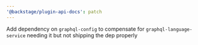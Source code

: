 ```yaml
---
'@backstage/plugin-api-docs': patch
---
```


Add dependency on `graphql-config` to compensate for `graphql-language-service` needing it but not shipping the dep properly
